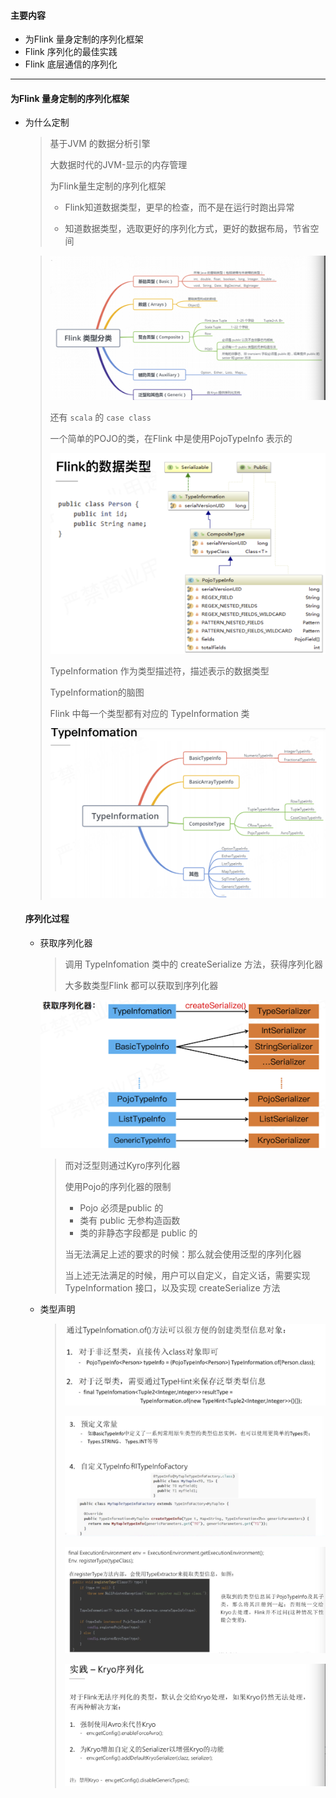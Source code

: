 #### 主要内容

* 为Flink 量身定制的序列化框架
* Flink 序列化的最佳实践
* Flink 底层通信的序列化

---

#### 为Flink 量身定制的序列化框架

* 为什么定制

  > 基于JVM 的数据分析引擎
  >
  > 大数据时代的JVM-显示的内存管理
  >
  > 为Flink量生定制的序列化框架
  >
  > * Flink知道数据类型，更早的检查，而不是在运行时跑出异常
  >
  > * 知道数据类型，选取更好的序列化方式，更好的数据布局，节省空间

  > ![a](./pic/type.png)
  >
  > 还有 `scala` 的 `case class`
  >
  > 一个简单的POJO的类，在Flink 中是使用PojoTypeInfo 表示的
  >
  > ![a](./pic/type1.png)
  >
  > TypeInformation 作为类型描述符，描述表示的数据类型
  >
  > TypeInformation的脑图
  >
  > Flink 中每一个类型都有对应的 TypeInformation 类
  >
  > ![a](./pic/type2.png)

  #### 序列化过程

  * 获取序列化器

    > 调用 TypeInfomation 类中的 createSerialize 方法，获得序列化器
    >
    > 大多数类型Flink 都可以获取到序列化器

    ![a](./pic/type3.png)

    > 而对泛型则通过Kyro序列化器
    >
    > 使用Pojo的序列化器的限制
    >
    > * Pojo 必须是public 的
    > * 类有 public 无参构造函数
    > * 类的非静态字段都是 public 的
    >
    > 当无法满足上述的要求的时候：那么就会使用泛型的序列化器
    >
    > 当上述无法满足的时候，用户可以自定义，自定义话，需要实现TypeInformation 接口，以及实现 createSerialize 方法

  * 类型声明

    > ![a](./pic/type4.png)
    >
    > ![a](./pic/type5.png)
    >
    > ![a](./pic/type6.png)
    >
    > ![a](./pic/type7.png)
    >
    > 